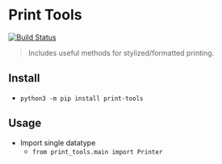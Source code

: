 # Print Tools
[![Build Status](https://travis-ci.org/edmundpf/datatype_tools.svg?branch=master)](https://travis-ci.org/edmundpf/print_tools)
> Includes useful methods for stylized/formatted printing.
## Install
* `python3 -m pip install print-tools`
## Usage
* Import single datatype
	* `from print_tools.main import Printer`
